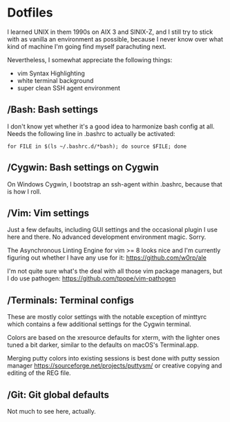 # Dotfiles

I learned UNIX in them 1990s on AIX 3 and SINIX-Z, and I still try to stick 
with as vanilla an environment as possible, because I never know over what 
kind of machine I'm going find myself parachuting next.

Nevertheless, I somewhat appreciate the following things:

* vim Syntax Highlighting 
* white terminal background
* super clean SSH agent environment

## /Bash: Bash settings

I don't know yet whether it's a good idea to harmonize bash config at all. 
Needs the following line in .bashrc to actually be activated: 

```
for FILE in $(ls ~/.bashrc.d/*bash); do source $FILE; done
```

## /Cygwin: Bash settings on Cygwin

On Windows Cygwin, I bootstrap an ssh-agent within .bashrc, because that 
is how I roll.

## /Vim: Vim settings

Just a few defaults, including GUI settings and the occasional plugin I use
here and there. No advanced development environment magic. Sorry.

The Asynchronous Linting Engine for vim >= 8 looks nice and I'm currently
figuring out whether I have any use for it: https://github.com/w0rp/ale

I'm not quite sure what's the deal with all those vim package managers, but 
I do use pathogen: https://github.com/tpope/vim-pathogen

## /Terminals: Terminal configs

These are mostly color settings with the notable exception of minttyrc which
contains a few additional settings for the Cygwin terminal.

Colors are based on the xresource defaults for xterm, with the lighter ones 
tuned a bit darker, similar to the defaults on macOS's Terminal.app.

Merging putty colors into existing sessions is best done with putty session 
manager https://sourceforge.net/projects/puttysm/ or creative copying and 
editing of the REG file.

## /Git: Git global defaults

Not much to see here, actually.
